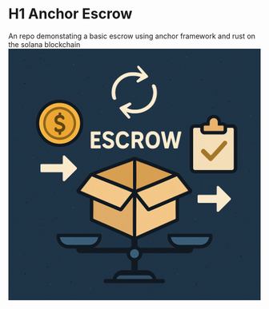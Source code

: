 # H1 Anchor Escrow 

An repo demonstating  a basic escrow using anchor framework and rust on the solana blockchain 
![Image](https://github.com/stevensanborn/anchor-escrow/blob/main/escrow.png)
